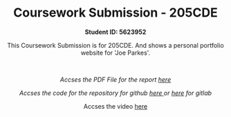 
<center> 
<h1> Coursework Submission - 205CDE </h1>
<b> Student ID: 5623952 </b>




This Coursework Submission is for 205CDE. And shows a personal portfolio website for 'Joe Parkes'.

<br />

<i> Accses the PDF File for the report <a href="#" > here </a>



Accses the code for the repository for github <a href="https://gitlab.com/Joeparkes/joeparkeswebsite.git" >  here </a> or <a href="https://github.com/JoeParkes/website" > here</a> for gitlab </i>



Accses the video <a href="#" > here </a>







</center>